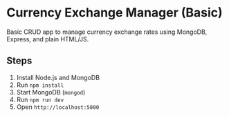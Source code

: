 # Currency Exchange Manager (Basic)

Basic CRUD app to manage currency exchange rates using MongoDB, Express, and plain HTML/JS.

## Steps
1. Install Node.js and MongoDB
2. Run `npm install`
3. Start MongoDB (`mongod`)
4. Run `npm run dev`
5. Open `http://localhost:5000`
